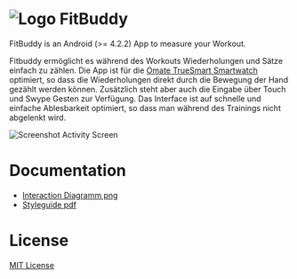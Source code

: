 ![Logo FitBuddy](https://raw.github.com/avalax/FitBuddy/master/doc/about/logo-fitbuddy.png)
==========
FitBuddy is an Android (>= 4.2.2) App to measure your Workout.

Fitbuddy ermöglicht es während des Workouts Wiederholungen und Sätze einfach zu zählen. Die App ist für die [Omate TrueSmart Smartwatch](http://www.omate.com/) optimiert, so dass die Wiederholungen direkt durch die Bewegung der Hand gezählt werden können. Zusätzlich steht aber auch die Eingabe über Touch und Swype Gesten zur Verfügung. Das Interface ist auf schnelle und einfache Ablesbarkeit optimiert, so dass man während des Trainings nicht abgelenkt wird.

![Screenshot Activity Screen](https://raw.github.com/avalax/FitBuddy/master/doc/about/fitbuddy-screen.png)

Documentation
=============
* [Interaction Diagramm png](https://raw.github.com/avalax/FitBuddy/master/doc/FitBuddy-Interaction-Diagramm.jpg)
* [Styleguide pdf](https://raw.github.com/avalax/FitBuddy/master/doc/FitBuddy-Styleguide.pdf)

License
=======
[MIT License](http://opensource.org/licenses/mit-license.php)

